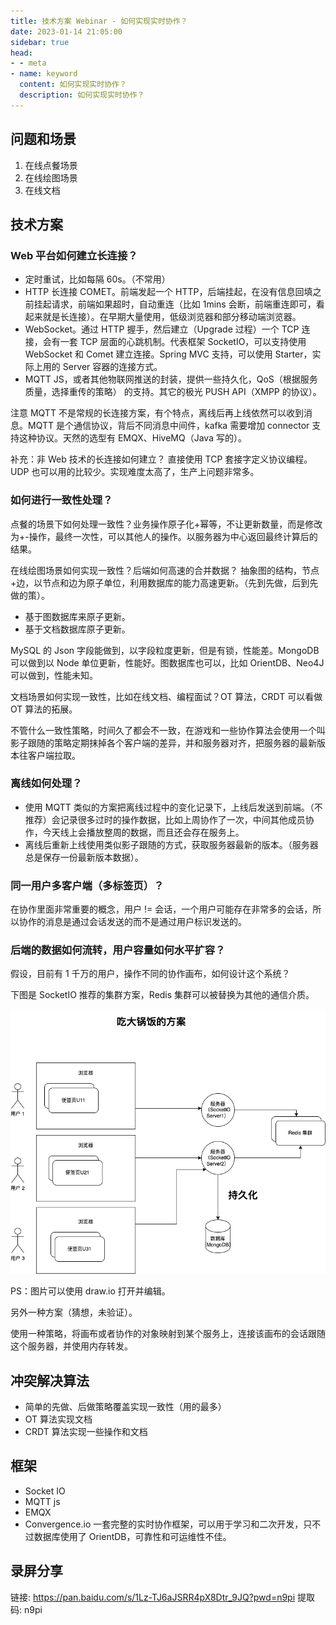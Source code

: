 ```yaml
---
title: 技术方案 Webinar - 如何实现实时协作？
date: 2023-01-14 21:05:00
sidebar: true
head:
- - meta
- name: keyword
  content: 如何实现实时协作？
  description: 如何实现实时协作？
---
```


## 问题和场景

1. 在线点餐场景 
2. 在线绘图场景
3. 在线文档

## 技术方案

### Web 平台如何建立长连接？

- 定时重试，比如每隔 60s。（不常用）
- HTTP 长连接 COMET。前端发起一个 HTTP，后端挂起，在没有信息回填之前挂起请求，前端如果超时，自动重连（比如 1mins 会断，前端重连即可，看起来就是长连接）。在早期大量使用，低级浏览器和部分移动端浏览器。 
- WebSocket。通过 HTTP 握手，然后建立（Upgrade 过程）一个 TCP 连接，会有一套 TCP 层面的心跳机制。代表框架 SocketIO，可以支持使用 WebSocket 和 Comet 建立连接。Spring MVC 支持，可以使用 Starter，实际上用的 Server 容器的连接方式。
- MQTT JS，或者其他物联网推送的封装，提供一些持久化，QoS（根据服务质量，选择重传的策略） 的支持。其它的极光 PUSH API（XMPP 的协议）。

注意 MQTT 不是常规的长连接方案，有个特点，离线后再上线依然可以收到消息。MQTT 是个通信协议，背后不同消息中间件，kafka 需要增加 connector 支持这种协议。天然的选型有 EMQX、HiveMQ（Java 写的）。

补充：非 Web 技术的长连接如何建立？ 直接使用 TCP 套接字定义协议编程。UDP 也可以用的比较少。实现难度太高了，生产上问题非常多。

### 如何进行一致性处理？

点餐的场景下如何处理一致性？业务操作原子化+幂等，不让更新数量，而是修改为+-操作，最终一次性，可以其他人的操作。以服务器为中心返回最终计算后的结果。

在线绘图场景如何实现一致性？后端如何高速的合并数据？ 抽象图的结构，节点+边，以节点和边为原子单位，利用数据库的能力高速更新。（先到先做，后到先做的策）。

- 基于图数据库来原子更新。
- 基于文档数据库原子更新。

MySQL 的 Json 字段能做到，以字段粒度更新，但是有锁，性能差。MongoDB 可以做到以 Node 单位更新，性能好。图数据库也可以，比如 OrientDB、Neo4J 可以做到，性能未知。

文档场景如何实现一致性，比如在线文档、编程面试？OT 算法，CRDT 可以看做 OT 算法的拓展。

不管什么一致性策略，时间久了都会不一致，在游戏和一些协作算法会使用一个叫影子跟随的策略定期抹掉各个客户端的差异，并和服务器对齐，把服务器的最新版本往客户端拉取。

### 离线如何处理？

- 使用 MQTT 类似的方案把离线过程中的变化记录下，上线后发送到前端。（不推荐）会记录很多过时的操作数据，比如上周协作了一次，中间其他成员协作，今天线上会播放整周的数据，而且还会存在服务上。
- 离线后重新上线使用类似影子跟随的方式，获取服务器最新的版本。（服务器总是保存一份最新版本数据）。

### 同一用户多客户端（多标签页）？

在协作里面非常重要的概念，用户 != 会话，一个用户可能存在非常多的会话，所以协作的消息是通过会话发送的而不是通过用户标识发送的。

### 后端的数据如何流转，用户容量如何水平扩容？

假设，目前有 1 千万的用户，操作不同的协作画布，如何设计这个系统？

下图是 SocketIO 推荐的集群方案，Redis 集群可以被替换为其他的通信介质。

![](./java-solution-webinar-12/real-time-collaboration.png)

PS：图片可以使用 draw.io 打开并编辑。

另外一种方案（猜想，未验证）。

使用一种策略，将画布或者协作的对象映射到某个服务上，连接该画布的会话跟随这个服务器，并使用内存转发。

## 冲突解决算法

- 简单的先做、后做策略覆盖实现一致性（用的最多）
- OT 算法实现文档
- CRDT 算法实现一些操作和文档

## 框架

- Socket IO
- MQTT js
- EMQX
- Convergence.io 一套完整的实时协作框架，可以用于学习和二次开发，只不过数据库使用了 OrientDB，可靠性和可运维性不佳。

## 录屏分享

链接: https://pan.baidu.com/s/1Lz-TJ6aJSRR4pX8Dtr_9JQ?pwd=n9pi 提取码: n9pi 
